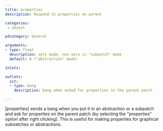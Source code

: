 ```yaml
---
title: properties
description: Respond to properties on parent

categories:
 - object

pdcategory: General

arguments:
- type: float
  description: sets mode, non-zero is "subpatch" mode
  default: 0 ("abstraction" mode)

inlets:

outlets:
  1st:
  - type: bang
    description: bang when asked for properties in the parent patch

---
```


[properties] sends a bang when you put it in an abstraction or a subpatch and ask for properties on the parent patch (by selecting the "properties" option after right clicking). This is useful for making properties for graphical suboatches or abstractions.

